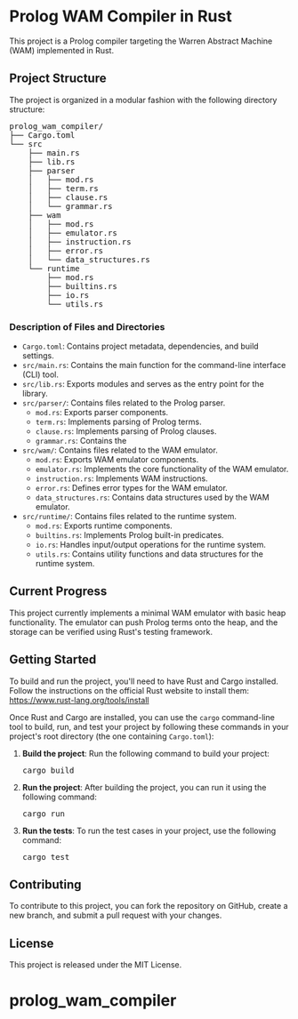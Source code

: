 # Prolog WAM Compiler in Rust

This project is a Prolog compiler targeting the Warren Abstract Machine (WAM) implemented in Rust.

## Project Structure

The project is organized in a modular fashion with the following directory structure:

<pre>
prolog_wam_compiler/
├── Cargo.toml
└── src
    ├── main.rs
    ├── lib.rs
    ├── parser
    │   ├── mod.rs
    │   ├── term.rs
    │   ├── clause.rs
    │   └── grammar.rs
    ├── wam
    │   ├── mod.rs
    │   ├── emulator.rs
    │   ├── instruction.rs
    │   ├── error.rs
    │   └── data_structures.rs
    └── runtime
        ├── mod.rs
        ├── builtins.rs
        ├── io.rs
        └── utils.rs
</pre>

### Description of Files and Directories

- `Cargo.toml`: Contains project metadata, dependencies, and build settings.
- `src/main.rs`: Contains the main function for the command-line interface (CLI) tool.
- `src/lib.rs`: Exports modules and serves as the entry point for the library.
- `src/parser/`: Contains files related to the Prolog parser.
  - `mod.rs`: Exports parser components.
  - `term.rs`: Implements parsing of Prolog terms.
  - `clause.rs`: Implements parsing of Prolog clauses.
  - `grammar.rs`: Contains the
- `src/wam/`: Contains files related to the WAM emulator.
  - `mod.rs`: Exports WAM emulator components.
  - `emulator.rs`: Implements the core functionality of the WAM emulator.
  - `instruction.rs`: Implements WAM instructions.
  - `error.rs`: Defines error types for the WAM emulator.
  - `data_structures.rs`: Contains data structures used by the WAM emulator.
- `src/runtime/`: Contains files related to the runtime system.
  - `mod.rs`: Exports runtime components.
  - `builtins.rs`: Implements Prolog built-in predicates.
  - `io.rs`: Handles input/output operations for the runtime system.
  - `utils.rs`: Contains utility functions and data structures for the runtime system.

## Current Progress

This project currently implements a minimal WAM emulator with basic heap functionality. The emulator can push Prolog terms onto the heap, and the storage can be verified using Rust's testing framework.

## Getting Started

To build and run the project, you'll need to have Rust and Cargo installed. Follow the instructions on the official Rust website to install them: https://www.rust-lang.org/tools/install 

Once Rust and Cargo are installed, you can use the `cargo` command-line tool to build, run, and test your project 
by following these commands in your project's root directory (the one containing `Cargo.toml`):

1. **Build the project**: Run the following command to build your project:

   <pre>
   cargo build
   </pre>

2. **Run the project**: After building the project, you can run it using the following command:

   <pre>
   cargo run
   </pre>

3. **Run the tests**: To run the test cases in your project, use the following command:

   <pre>
   cargo test
   </pre>

## Contributing

To contribute to this project, you can fork the repository on GitHub, create a new branch, and submit a pull request with your changes.

## License

This project is released under the MIT License.


# prolog_wam_compiler

